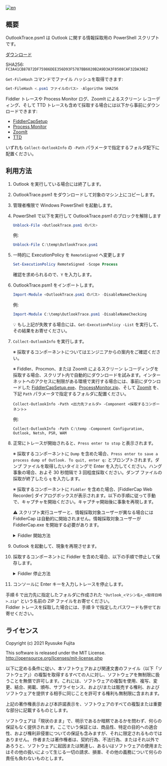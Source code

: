 ﻿[![en](https://img.shields.io/badge/English-英語-red)](https://github.com/jpmessaging/OutlookTrace/blob/master/Readme.md)

## 概要

OutlookTrace.psm1 は Outlook に関する情報採取用の PowerShell スクリプトです。

[ダウンロード](https://github.com/jpmessaging/OutlookTrace/releases/download/v2025-01-24/OutlookTrace.psm1)

SHA256: `FC3A41CB87872DF75986DEE356D93F5787BB6020B2A9D3A3F0508CAF32DA30E2`

`Get-FileHash` コマンドでファイル ハッシュを取得できます:

  ```PowerShell
  Get-FileHash <.psm1 ファイルのパス> -Algorithm SHA256
  ```

Fiddler トレースや Process Monitor ログ、ZoomIt によるスクリーン レコーディング、そして TTD トレースも含めて採取する場合には以下から事前にダウンロードできます:

- [FiddlerCapSetup](https://telerik-fiddler.s3.amazonaws.com/fiddler/FiddlerCapSetup.exe)
- [Process Monitor](https://download.sysinternals.com/files/ProcessMonitor.zip)
- [ZoomIt](https://download.sysinternals.com/files/ZoomIt.zip)
- [TTD](https://windbg.download.prss.microsoft.com/dbazure/prod/1-11-429-0/TTD.msixbundle)

いずれも `Collect-OutlookInfo` の `-Path` パラメータで指定するフォルダ配下に配置ください。  

## 利用方法

1. Outlook を実行している場合には終了します。
2. OutlookTrace.psm1 をダウンロードして対象のマシン上にコピーします。
3. 管理者権限で Windows PowerShell を起動します。
4. PowerShell で以下を実行して OutlookTrace.psm1 のブロックを解除します

    ```PowerShell
    Unblock-File <OutlookTrace.psm1 のパス>
    ```

    例:  
    ```PowerShell
    Unblock-File C:\temp\OutlookTrace.psm1
    ```

5. 一時的に ExecutionPolicy を `RemoteSigned` へ変更します

   ```PowerShell
   Set-ExecutionPolicy RemoteSigned -Scope Process
   ```

   確認を求められるので、`Y` を入力します。

6. OutlookTrace.psm1 をインポートします。

    ```PowerShell
    Import-Module <OutlookTrace.psm1 のパス> -DisableNameChecking
    ```

    例:

    ```PowerShell
    Import-Module C:\temp\OutlookTrace.psm1 -DisableNameChecking
    ```

    💡 もし上記が失敗する場合には、`Get-ExecutionPolicy -List` を実行して、その結果をお寄せください。

7. `Collect-OutlookInfo` を実行します。

    ※ 採取するコンポーネントについてはエンジニアからの案内をご確認ください。

    ※ Fiddler、Procmon、または ZoomIt によるスクリーン レコーディングを採取する場合、スクリプト内で自動的にダウンロードを試みます。インターネットへのアクセスに制限がある環境で実行する場合には、事前にダウンロードした [FiddlerCapSetup.exe](https://telerik-fiddler.s3.amazonaws.com/fiddler/FiddlerCapSetup.exe)、[ProcessMonitor.zip](https://download.sysinternals.com/files/ProcessMonitor.zip)、そして [ZoomIt](https://download.sysinternals.com/files/ZoomIt.zip) を、下記 `Path` パラメータで指定するフォルダに配置ください。

    ```
    Collect-OutlookInfo -Path <出力先フォルダ> -Component <採取するコンポーネント>
    ```

    例:

    ```
    Collect-OutlookInfo -Path C:\temp -Component Configuration, Outlook, Netsh, PSR, WAM
    ```

8. 正常にトレースが開始されると、`Press enter to stop` と表示されます。

    ※ 採取するコンポーネントに `Dump` を含めた場合、`Press enter to save a process dump of Outlook. To quit, enter q:` とプロンプトされます。ダンプ ファイルを取得したいタイミングで Enter を入力してください。ハング事象の場合、およそ 30 秒間隔で 3 回程度採取ください。ダンプ ファイルの採取が終了したら `q` を入力します。

    ※ 採取するコンポーネントに `Fiddler` を含めた場合、[FiddlerCap Web Recorder] ダイアログボックスが表示されます。以下の手順に従って手動で、キャプチャを開始ください。キャプチャ開始後に事象を再現します。

    ⚠️ スクリプト実行ユーザーと、情報採取対象ユーザーが異なる場合には FiddlerCap は自動的に開始されません。情報採取対象ユーザーが FiddlerCap.exe を開始する必要があります。

    <details>
        <summary>Fiddler 開始方法</summary>

    1. [HTTPS 通信を解読] にチェックを入れます。
    2. 以下の説明が表示されたら、内容を確認して [OK] をクリックします。

       ```
       HTTPS の解読は、HTTPS プロトコル経由で送られる Raw トラフィックを見るためにデバッグしやすくしてくれます。
       この機能は SSL トラフィックを解読し、ローカルに生成された証明書を用いて再度暗号化します。よって、この機能を使うと、不明な発行元からの証明書を使っているリモートサイトであること表示する、赤い警告ページが Web ブラウザーに表示されることを意味します。
       このトラフィックをキャプチャすることに限定して、このブラウザーに表示される警告を無視してください。
       ```

    3. 以下の内容のセキュリティ警告が表示されたら、[はい] をクリックします。

       ```
       発行者が次であると主張する証明機関 (CA) から証明書をインストールしようとしています:

       DO_NOT_TRUST_FiddlerRoot

       証明書が実際に "DO_NOT_TRUST_FiddlerRoot" からのものであるかどうかを検証できません。"DO_NOT_TRUST_FiddlerRoot" に連絡して発行者を確認する必要があります。 次の番号はこの過程で役立ちます:

       拇印 (sha1): ***

       警告:
       このルート証明書をインストールすると、この CA によって発行された証明書は自動的に信頼されます。確認されていない拇印付きの証明書をインストールすることは、セキュリティ上、危険です。 [はい] をクリックすると、この危険を認識したことになります。

       この証明書をインストールしますか?
       ```

    4. [1. キャプチャ開始] をクリックします。

        自動的にブラウザが起動されたら、そのブラウザはクローズいただいて結構です。
    </details>

9.  Outlook を起動して、現象を再現させます。
10. 採取するコンポーネントに Fiddler を含めた場合、以下の手順で停止して保存します。

    <details>
        <summary>Fiddler 停止方法</summary>
        
    1. [2. キャプチャ停止] をクリックします。
    2. [3. キャプチャ保存] をクリックします。
    3. [ファイルの種類] で `Password-Protected Capture (*.saz)` を選択します。
    4. ファイルを Collect-OutlookInfo の "Path" パラメータに指定したフォルダ配下に作成された GUID 名のフォルダに保存します。
    5. [FiddlerCap Web Recorder] ダイアログボックスをクローズします。
        この時以下の内容が表示されたら、[はい] をクリックします。

        ```
        次の証明書をルート ストアから削除しますか?

        サブジェクト: DO_NOT_TRUST_FiddlerRoot, DO_NOT_TRUST, Created by http://www.fiddler2.com
        発行者: 自己発行
        有効期間: ***
        シリアル番号 : ***
        拇印 (sha1): ***
        拇印 (md5):
        ```

    </details>

11. コンソールに Enter キーを入力しトレースを停止します。

手順 6 で出力先に指定したフォルダに作成された `"Outlook_<マシン名>_<取得日時>.zip"` という名前の ZIP ファイルをお寄せください。  
Fiddler トレースを採取した場合には、手順 9 で指定したパスワードも併せてお寄せください。

## ライセンス

Copyright (c) 2021 Ryusuke Fujita

This software is released under the MIT License.  
http://opensource.org/licenses/mit-license.php

以下に定める条件に従い、本ソフトウェアおよび関連文書のファイル（以下「ソフトウェア」）の複製を取得するすべての人に対し、ソフトウェアを無制限に扱うことを無償で許可します。これには、ソフトウェアの複製を使用、複写、変更、結合、掲載、頒布、サブライセンス、および/または販売する権利、およびソフトウェアを提供する相手に同じことを許可する権利も無制限に含まれます。

上記の著作権表示および本許諾表示を、ソフトウェアのすべての複製または重要な部分に記載するものとします。

ソフトウェアは「現状のまま」で、明示であるか暗黙であるかを問わず、何らの保証もなく提供されます。ここでいう保証とは、商品性、特定の目的への適合性、および権利非侵害についての保証も含みますが、それに限定されるものではありません。 作者または著作権者は、契約行為、不法行為、またはそれ以外であろうと、ソフトウェアに起因または関連し、あるいはソフトウェアの使用またはその他の扱いによって生じる一切の請求、損害、その他の義務について何らの責任も負わないものとします。
